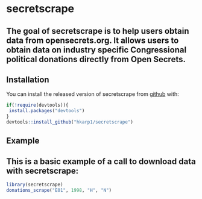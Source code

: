 
# secretscrape

<!-- badges: start -->
<!-- badges: end -->

## The goal of secretscrape is to help users obtain data from opensecrets.org. It allows users to obtain data on industry specific Congressional political donations directly from Open Secrets. 

## Installation

You can install the released version of secretscrape from [github](https://github.com) with:

``` r
if(!require(devtools)){
 install.packages("devtools")
}
devtools::install_github("hkarp1/secretscrape")
```

## Example
## This is a basic example of a call to download data with secretscrape:

``` r
library(secretscrape)
donations_scrape("E01", 1998, "H", "N")
```

